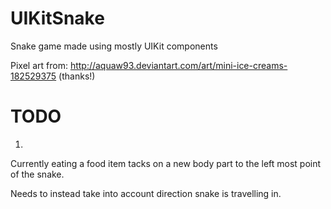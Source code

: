 UIKitSnake
==========

Snake game made using mostly UIKit components

Pixel art from: http://aquaw93.deviantart.com/art/mini-ice-creams-182529375 (thanks!)

# TODO

1.
Currently eating a food item tacks on a new body part to the left most point of the snake.

Needs to instead take into account direction snake is travelling in.